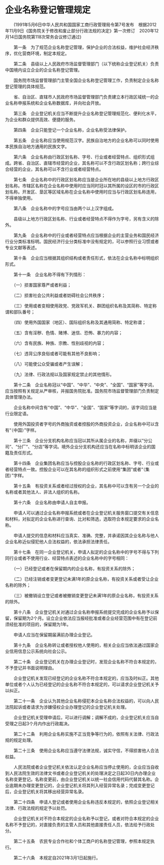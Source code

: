# 企业名称登记管理规定

 

　　(1991年5月6日中华人民共和国国家工商行政管理局令第7号发布　根据2012年11月9日《国务院关于修改和废止部分行政法规的决定》第一次修订　2020年12月14日国务院第118次常务会议修订通过)

 

　　第一条　为了规范企业名称登记管理，保护企业的合法权益，维护社会经济秩序，优化营商环境，制定本规定。

　　第二条　县级以上人民政府市场监督管理部门（以下统称企业登记机关）负责中国境内设立企业的企业名称登记管理。

　　国务院市场监督管理部门主管全国企业名称登记管理工作，负责制定企业名称登记管理的具体规范。

　　省、自治区、直辖市人民政府市场监督管理部门负责建立本行政区域统一的企业名称申报系统和企业名称数据库，并向社会开放。

　　第三条　企业登记机关应当不断提升企业名称登记管理规范化、便利化水平，为企业和群众提供高效、便捷的服务。

　　第四条　企业只能登记一个企业名称，企业名称受法律保护。

　　第五条　企业名称应当使用规范汉字。民族自治地方的企业名称可以同时使用本民族自治地方通用的民族文字。

　　第六条　企业名称由行政区划名称、字号、行业或者经营特点、组织形式组成。跨省、自治区、直辖市经营的企业，其名称可以不含行政区划名称；跨行业综合经营的企业，其名称可以不含行业或者经营特点。

　　第七条　企业名称中的行政区划名称应当是企业所在地的县级以上地方行政区划名称。市辖区名称在企业名称中使用时应当同时冠以其所属的设区的市的行政区划名称。开发区、垦区等区域名称在企业名称中使用时应当与行政区划名称连用，不得单独使用。

　　第八条　企业名称中的字号应当由两个以上汉字组成。

　　县级以上地方行政区划名称、行业或者经营特点不得作为字号，另有含义的除外。

　　第九条　企业名称中的行业或者经营特点应当根据企业的主营业务和国民经济行业分类标准标明。国民经济行业分类标准中没有规定的，可以参照行业习惯或者专业文献等表述。

　　第十条　企业应当根据其组织结构或者责任形式，依法在企业名称中标明组织形式。

　　第十一条　企业名称不得有下列情形：

　　（一）损害国家尊严或者利益；

　　（二）损害社会公共利益或者妨碍社会公共秩序；

　　（三）使用或者变相使用政党、党政军机关、群团组织名称及其简称、特定称谓和部队番号；

　　（四）使用外国国家（地区）、国际组织名称及其通用简称、特定称谓；

　　（五）含有淫秽、色情、赌博、迷信、恐怖、暴力的内容；

　　（六）含有民族、种族、宗教、性别歧视的内容；

　　（七）违背公序良俗或者可能有其他不良影响；

　　（八）可能使公众受骗或者产生误解；

　　（九）法律、行政法规以及国家规定禁止的其他情形。

　　第十二条　企业名称冠以“中国”、“中华”、“中央”、“全国”、“国家”等字词，应当按照有关规定从严审核，并报国务院批准。国务院市场监督管理部门负责制定具体管理办法。

　　企业名称中间含有“中国”、“中华”、“全国”、“国家”等字词的，该字词应当是行业限定语。

　　使用外国投资者字号的外商独资或者控股的外商投资企业，企业名称中可以含有“（中国）”字样。

　　第十三条　企业分支机构名称应当冠以其所从属企业的名称，并缀以“分公司”、“分厂”、“分店”等字词。境外企业分支机构还应当在名称中标明该企业的国籍及责任形式。

　　第十四条　企业集团名称应当与控股企业名称的行政区划名称、字号、行业或者经营特点一致。控股企业可以在其名称的组织形式之前使用“集团”或者“（集团）”字样。

　　第十五条　有投资关系或者经过授权的企业，其名称中可以含有另一个企业的名称或者其他法人、非法人组织的名称。

　　第十六条　企业名称由申请人自主申报。

　　申请人可以通过企业名称申报系统或者在企业登记机关服务窗口提交有关信息和材料，对拟定的企业名称进行查询、比对和筛选，选取符合本规定要求的企业名称。

　　申请人提交的信息和材料应当真实、准确、完整，并承诺因其企业名称与他人企业名称近似侵犯他人合法权益的，依法承担法律责任。

　　第十七条　在同一企业登记机关，申请人拟定的企业名称中的字号不得与下列同行业或者不使用行业、经营特点表述的企业名称中的字号相同：

　　（一）已经登记或者在保留期内的企业名称，有投资关系的除外；

　　（二）已经注销或者变更登记未满1年的原企业名称，有投资关系或者受让企业名称的除外；

　　（三）被撤销设立登记或者被撤销变更登记未满1年的原企业名称，有投资关系的除外。

　　第十八条　企业登记机关对通过企业名称申报系统提交完成的企业名称予以保留，保留期为2个月。设立企业依法应当报经批准或者企业经营范围中有在登记前须经批准的项目的，保留期为1年。

　　申请人应当在保留期届满前办理企业登记。

　　第十九条　企业名称转让或者授权他人使用的，相关企业应当依法通过国家企业信用信息公示系统向社会公示。

　　第二十条　企业登记机关在办理企业登记时，发现企业名称不符合本规定的，不予登记并书面说明理由。

　　企业登记机关发现已经登记的企业名称不符合本规定的，应当及时纠正。其他单位或者个人认为已经登记的企业名称不符合本规定的，可以请求企业登记机关予以纠正。

　　第二十一条　企业认为其他企业名称侵犯本企业名称合法权益的，可以向人民法院起诉或者请求为涉嫌侵权企业办理登记的企业登记机关处理。

　　企业登记机关受理申请后，可以进行调解；调解不成的，企业登记机关应当自受理之日起3个月内作出行政裁决。

　　第二十二条　利用企业名称实施不正当竞争等行为的，依照有关法律、行政法规的规定处理。

　　第二十三条　使用企业名称应当遵守法律法规，诚实守信，不得损害他人合法权益。

　　人民法院或者企业登记机关依法认定企业名称应当停止使用的，企业应当自收到人民法院生效的法律文书或者企业登记机关的处理决定之日起30日内办理企业名称变更登记。名称变更前，由企业登记机关以统一社会信用代码代替其名称。企业逾期未办理变更登记的，企业登记机关将其列入经营异常名录；完成变更登记后，企业登记机关将其移出经营异常名录。

　　第二十四条　申请人登记或者使用企业名称违反本规定的，依照企业登记相关法律、行政法规的规定予以处罚。

　　企业登记机关对不符合本规定的企业名称予以登记，或者对符合本规定的企业名称不予登记的，对直接负责的主管人员和其他直接责任人员，依法给予行政处分。

　　第二十五条　农民专业合作社和个体工商户的名称登记管理，参照本规定执行。

　　第二十六条　本规定自2021年3月1日起施行。